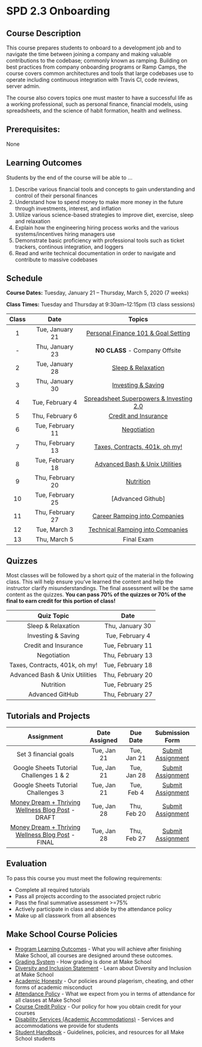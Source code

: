 # SPD 2.3 Onboarding

## Course Description

This course prepares students to onboard to a development job and to navigate the time between joining a company and making valuable contributions to the codebase; commonly known as ramping. Building on best practices from company onboarding programs or Ramp Camps, the course covers common architectures and tools that large codebases use to operate including continuous integration with Travis CI, code reviews, server admin.

The course also covers topics one must master to have a successful life as a working professional, such as personal finance, financial models, using spreadsheets, and the science of habit formation, health and wellness.

## Prerequisites:  

None

## Learning Outcomes

Students by the end of the course will be able to ...

1. Describe various financial tools and concepts to gain understanding and control of their personal finances 
1. Understand how to spend money to make more money in the future through investments, interest, and inflation
1. Utilize various science-based strategies to improve diet, exercise, sleep and relaxation
1. Explain how the engineering hiring process works and the various systems/incentives hiring managers use
1. Demonstrate basic proficiency with professional tools such as ticket trackers, continous integration, and loggers
1. Read and write technical documentation in order to navigate and contribute to massive codebases


## Schedule

**Course Dates:** Tuesday, January 21 – Thursday, March 5, 2020 (7 weeks)

**Class Times:** Tuesday and Thursday at 9:30am–12:15pm (13 class sessions)

| Class |          Date          |                 Topics                  |
|:-----:|:----------------------:|:---------------------------------------:|
|  1 |  Tue, January 21              | [Personal Finance 101 & Goal Setting] |
|  - |  Thu, January 23              | **NO CLASS** - Company Offsite |
|  2 |  Tue, January 28              | [Sleep & Relaxation] |
|  3 |  Thu, January 30              | [Investing & Saving] |
|  4 |  Tue, February 4              | [Spreadsheet Superpowers & Investing 2.0] |
|  5 |  Thu, February 6              | [Credit and Insurance] |
|  6 |  Tue, February 11             | [Negotiation] |
|  7 |  Thu, February 13             | [Taxes, Contracts, 401k, oh my!] |
|  8 |  Tue, February 18             | [Advanced Bash & Unix Utilities] |
|  9 |  Thu, February 20             | [Nutrition] |
|  10 | Tue, February 25             | [Advanced Github] |
|  11 | Thu, February 27             | [Career Ramping into Companies] |
|  12 | Tue, March 3                 | [Technical Ramping into Companies] |
|  13 | Thu, March 5                 | Final Exam |

[Personal Finance 101 & Goal Setting]: https://docs.google.com/presentation/d/1Ofynbn2KTwRGBRU63g6QgsBSZFhE7GaYEoE7ed31K58/edit?usp=sharing
[Sleep & Relaxation]: https://docs.google.com/presentation/d/10q__LTWLrQSCCttvK8jTdgiM7-JMCo6rsOcoddAC3RQ/edit#slide=id.g4ef902dad2_0_0
[Investing & Saving]: https://docs.google.com/presentation/d/1e3sVZV06dBZucVxJqvVYfMu5EFr5TQM41SfmkNzgzRQ/edit?usp=sharing
[Spreadsheet Superpowers & Investing 2.0]: https://docs.google.com/presentation/d/1K46cM8XLgBnqiYDN6TCAAtB1ZhS4tyT-d2OJ4SG8uEk/edit?usp=sharing
[Credit and Insurance]: https://docs.google.com/document/d/11LnA_OGQyHxg5gormemHnYEnH9qDMh11Ohecx2lwBJA/edit?usp=sharing
[Negotiation]: https://docs.google.com/document/d/12oqw1tXTSw5FJduDT8Q46WYW7dGp5Dp39QKK-xuYGR4/edit#heading=h.a3sjk9ojs0kf
[Taxes, Contracts, 401k, oh my!]: https://docs.google.com/presentation/d/12LKnrjXZGEhib_ndnGr-Sabq9F0pvzsC42_45-wXE-I/edit?usp=sharing
[Advanced Bash & Unix Utilities]: https://make.sc/bashsesh
[Nutrition]: https://docs.google.com/presentation/d/1B-ndEUghpgaYZpdyKxJW3hag4hCzp99vHSih75eqzzw/edit?usp=sharing

<!--- [Advanced Github]: -->

[Career Ramping into Companies]: https://docs.google.com/presentation/d/18-mwtxM1Kpieww4UJwr-oOl_UQd1LbpXjUXrBef3ev4/edit#slide=id.p
[Technical Ramping into Companies]: https://docs.google.com/presentation/d/1KjYBZzc_wksmHYsy1sgJJCVWjJwA_yRoxkiwWL0_Rys/edit?usp=sharing

## Quizzes

Most classes will be followed by a short quiz of the material in the following class. This will help ensure you’ve learned the content and help the instructor clarify misunderstandings. The final assessment will be the same content as the quizzes. **You can pass 70% of the quizzes or 70% of the final to earn credit for this portion of class!**

|               Quiz Topic                |          Date          |
|:---------------------------------------:|:----------------------:|
| Sleep & Relaxation                      | Thu, January 30    |
| Investing & Saving                      | Tue, February 4   |
| Credit and Insurance                    | Tue, February 11   |
| Negotiation                             | Thu, February 13   |
| Taxes, Contracts, 401k, oh my!          | Tue, February 18  |
| Advanced Bash & Unix Utilities          | Thu, February 20  |
| Nutrition                               | Tue, February 25   |
| Advanced GitHub                         | Thu, February 27  |

## Tutorials and Projects

|                        Assignment                         | Date Assigned |   Due Date   |            Submission Form           |
|:---------------------------------------------------------:|:-------------:|:------------:|:------------------------------------:|
| Set 3 financial goals                                    |  Tue, Jan 21  |  Tue, Jan 21  | [Submit Assignment]  |
| Google Sheets Tutorial Challenges 1 & 2                                   |  Tue, Jan 21  |  Tue, Jan 28  | [Submit Assignment]  |
| Google Sheets Tutorial Challenges 3                                 |  Tue, Jan 21  |  Tue, Feb 4  | [Submit Assignment]  |
| [Money Dream + Thriving Wellness Blog Post] - DRAFT       |  Tue, Jan 28  |  Thu, Feb 20 | [Submit Assignment]  |
| [Money Dream + Thriving Wellness Blog Post] - FINAL       |  Tue, Jan 28  |  Thu, Feb 27 | [Submit Assignment]  |

<!-- [Google Sheets Tutorial]: -->
[Money Dream + Thriving Wellness Blog Post]: https://docs.google.com/document/d/1Sl34ohVzgXykcUotFRrQeYohHm7HD4KoonvnBXLzhaw/edit
[Submit Assignment]: https://docs.google.com/spreadsheets/d/1SMT94H8d4Adv8LPecLSwXc9jDxCXYKmnBU_xs3jHTJ8/edit#gid=1132648801

## Evaluation
To pass this course you must meet the following requirements:

- Complete all required tutorials 
- Pass all projects according to the associated project rubric
- Pass the final summative assessment >=75%
- Actively participate in class and abide by the attendance policy
- Make up all classwork from all absences


## Make School Course Policies
- [Program Learning Outcomes](https://make.sc/program-learning-outcomes) - What you will achieve after finishing Make School, all courses are designed around these outcomes.
- [Grading System](https://make.sc/grading-system) - How grading is done at Make School
- [Diversity and Inclusion Statement](https://make.sc/diversity-and-inclusion-statement) - Learn about Diversity and Inclusion at Make School
- [Academic Honesty](https://make.sc/academic-honesty-policy) - Our policies around plagerism, cheating, and other forms of academic misconduct 
- [Attendance Policy](https://make.sc/attendance-policy) - What we expect from you in terms of attendance for all classes at Make School
- [Course Credit Policy](https://make.sc/course-credit-policy) - Our policy for how you obtain credit for your courses
- [Disability Services (Academic Accommodations)](https://make.sc/disability-services) - Services and accommodations we provide for students
- [Student Handbook](https://make.sc/student-handbook) - Guidelines, policies, and resources for all Make School students
